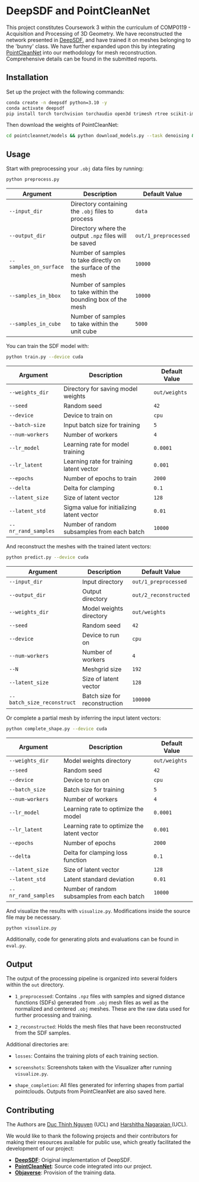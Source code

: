 # DeepSDF and PointCleanNet

This project constitutes Coursework 3 within the curriculum of COMP0119 - Acquisition and Processing of 3D Geometry. We have reconstructed the network presented in [DeepSDF](https://arxiv.org/abs/1901.05103), and have trained it on meshes belonging to the 'bunny' class. We have further expanded upon this by integrating [PointCleanNet](https://geometry.cs.ucl.ac.uk/projects/2019/pointcleannet/) into our methodology for mesh reconstruction. Comprehensive details can be found in the submitted reports.

## Installation

Set up the project with the following commands:

``` bash
conda create -n deepsdf python=3.10 -y
conda activate deepsdf
pip install torch torchvision torchaudio open3d trimesh rtree scikit-image
```

Then download the weights of PointCleanNet:

``` bash
cd pointcleannet/models && python download_models.py --task denoising && python download_models.py --task outliers_removal && cd ../..
```

## Usage

Start with preprocessing your `.obj` data files by running:
``` bash
python preprocess.py
```
| Argument               | Description                                      | Default Value         |
|------------------------|--------------------------------------------------|-----------------------|
| `--input_dir`          | Directory containing the `.obj` files to process | `data`                |
| `--output_dir`         | Directory where the output `.npz` files will be saved | `out/1_preprocessed` |
| `--samples_on_surface` | Number of samples to take directly on the surface of the mesh | `10000`              |
| `--samples_in_bbox`    | Number of samples to take within the bounding box of the mesh | `10000`              |
| `--samples_in_cube`    | Number of samples to take within the unit cube | `5000`                  |



You can train the SDF model with:
``` bash
python train.py --device cuda
```
| Argument        | Description                                       | Default Value                     |
|-----------------|---------------------------------------------------|-----------------------------------|
| `--weights_dir` | Directory for saving model weights                      | `out/weights`    |
| `--seed`        | Random seed                                       | `42`                              |
| `--device`      | Device to train on                                | `cpu`                             |
| `--batch-size`  | Input batch size for training                     | `5`                           |
| `--num-workers` | Number of workers                                 | `4`                               |
| `--lr_model`    | Learning rate for model training                  | `0.0001`                           |
| `--lr_latent`   | Learning rate for training latent vector          | `0.001`                           |
| `--epochs`      | Number of epochs to train                         | `2000`                             |
| `--delta`       | Delta for clamping                                | `0.1`                             |
| `--latent_size` | Size of latent vector                              | `128`                             |
| `--latent_std`       | Sigma value for initializing latent vector    | `0.01`                           |
| `--nr_rand_samples`  | Number of random subsamples from each batch   | `10000`                               |


And reconstruct the meshes with the trained latent vectors:
``` bash
python predict.py --device cuda
```
| Argument                | Description                                  | Default Value              |
|-------------------------|----------------------------------------------|----------------------------|
| `--input_dir`           | Input directory                              | `out/1_preprocessed`       |
| `--output_dir`          | Output directory                             | `out/2_reconstructed`      |
| `--weights_dir`         | Model weights directory                      | `out/weights`              |
| `--seed`                | Random seed                                  | `42`                       |
| `--device`              | Device to run on                             | `cpu`                      |
| `--num-workers`         | Number of workers                            | `4`                        |
| `--N`                   | Meshgrid size                                | `192`                      |
| `--latent_size`         | Size of latent vector                        | `128`                      |
| `--batch_size_reconstruct` | Batch size for reconstruction             | `100000`                   |


Or complete a partial mesh by inferring the input latent vectors:
``` bash
python complete_shape.py --device cuda
```

| Argument                | Description                                  | Default Value              |
|-------------------------|----------------------------------------------|----------------------------|
| `--weights_dir`         | Model weights directory                      | `out/weights`              |
| `--seed`                | Random seed                                  | `42`                       |
| `--device`              | Device to run on                             | `cpu`                      |
| `--batch_size`           | Batch size for training                              | `5`       |
| `--num-workers`         | Number of workers                            | `4`                        |
| `--lr_model`         | Learning rate to optimize the model           | `0.0001`                        |
| `--lr_latent`         | Learning rate to optimize the latent vector     | `0.001`                        |
| `--epochs`         | Number of epochs                            | `2000`                        |
| `--delta`         | Delta for clamping loss function        | `0.1`                        |
| `--latent_size`         | Size of latent vector                        | `128`                      |
| `--latent_std`         | Latent standard deviation                | `0.01`                      |
| `--nr_rand_samples`           | Number of random subsamples from each batch    | `10000`       |

And visualize the results with `visualize.py`. Modifications inside the source file may be necessary.
``` bash
python visualize.py
```

Additionally, code for generating plots and evaluations can be found in `eval.py`.


## Output

The output of the processing pipeline is organized into several folders within the `out` directory.

- `1_preprocessed`: Contains `.npz` files with samples and signed distance functions (SDFs) generated from `.obj` mesh files as well as the normalized and centered `.obj` meshes. These are the raw data used for further processing and training.

- `2_reconstructed`: Holds the mesh files that have been reconstructed from the SDF samples. 

Additional directories are:

- `losses`: Contains the training plots of each training section.

- `screenshots`: Screenshots taken with the Visualizer after running `visualize.py`.

- `shape_completion`: All files generated for inferring shapes from partial pointclouds. Outputs from PointCleanNet are also saved here.

## Contributing
The Authors are [Duc Thinh Nguyen](https://github.com/duc-ng) (UCL) and [Harshitha Nagarajan ](https://github.com/HarshithaNagarajan) (UCL).

We would like to thank the following projects and their contributors for making their resources available for public use, which greatly facilitated the development of our project:

- **[DeepSDF](https://github.com/facebookresearch/DeepSDF)**: Original implementation of DeepSDF.
- **[PointCleanNet](https://github.com/mrakotosaon/pointcleannet)**: Source code integrated into our project.
- **[Objaverse](https://objaverse.allenai.org/)**: Provision of the training data.